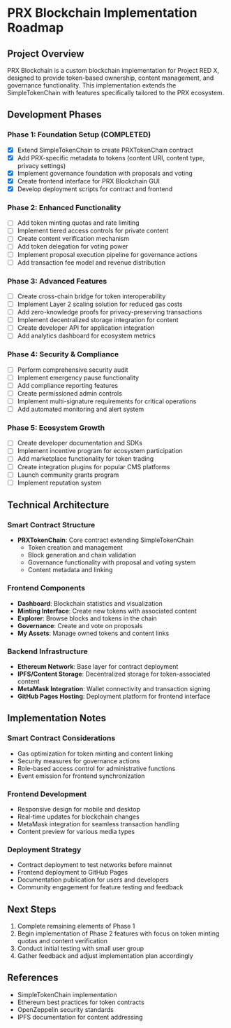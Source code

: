 # PRX Blockchain Implementation Roadmap

## Project Overview
PRX Blockchain is a custom blockchain implementation for Project RED X, designed to provide token-based ownership, content management, and governance functionality. This implementation extends the SimpleTokenChain with features specifically tailored to the PRX ecosystem.

## Development Phases

### Phase 1: Foundation Setup (COMPLETED)
- [x] Extend SimpleTokenChain to create PRXTokenChain contract
- [x] Add PRX-specific metadata to tokens (content URI, content type, privacy settings)
- [x] Implement governance foundation with proposals and voting
- [x] Create frontend interface for PRX Blockchain GUI
- [x] Develop deployment scripts for contract and frontend

### Phase 2: Enhanced Functionality
- [ ] Add token minting quotas and rate limiting
- [ ] Implement tiered access controls for private content
- [ ] Create content verification mechanism
- [ ] Add token delegation for voting power
- [ ] Implement proposal execution pipeline for governance actions
- [ ] Add transaction fee model and revenue distribution

### Phase 3: Advanced Features
- [ ] Create cross-chain bridge for token interoperability
- [ ] Implement Layer 2 scaling solution for reduced gas costs
- [ ] Add zero-knowledge proofs for privacy-preserving transactions
- [ ] Implement decentralized storage integration for content
- [ ] Create developer API for application integration
- [ ] Add analytics dashboard for ecosystem metrics

### Phase 4: Security & Compliance
- [ ] Perform comprehensive security audit
- [ ] Implement emergency pause functionality
- [ ] Add compliance reporting features
- [ ] Create permissioned admin controls
- [ ] Implement multi-signature requirements for critical operations
- [ ] Add automated monitoring and alert system

### Phase 5: Ecosystem Growth
- [ ] Create developer documentation and SDKs
- [ ] Implement incentive program for ecosystem participation
- [ ] Add marketplace functionality for token trading
- [ ] Create integration plugins for popular CMS platforms
- [ ] Launch community grants program
- [ ] Implement reputation system

## Technical Architecture

### Smart Contract Structure
- **PRXTokenChain**: Core contract extending SimpleTokenChain
  - Token creation and management
  - Block generation and chain validation
  - Governance functionality with proposal and voting system
  - Content metadata and linking

### Frontend Components
- **Dashboard**: Blockchain statistics and visualization
- **Minting Interface**: Create new tokens with associated content
- **Explorer**: Browse blocks and tokens in the chain
- **Governance**: Create and vote on proposals
- **My Assets**: Manage owned tokens and content links

### Backend Infrastructure
- **Ethereum Network**: Base layer for contract deployment
- **IPFS/Content Storage**: Decentralized storage for token-associated content
- **MetaMask Integration**: Wallet connectivity and transaction signing
- **GitHub Pages Hosting**: Deployment platform for frontend interface

## Implementation Notes

### Smart Contract Considerations
- Gas optimization for token minting and content linking
- Security measures for governance actions
- Role-based access control for administrative functions
- Event emission for frontend synchronization

### Frontend Development
- Responsive design for mobile and desktop
- Real-time updates for blockchain changes
- MetaMask integration for seamless transaction handling
- Content preview for various media types

### Deployment Strategy
- Contract deployment to test networks before mainnet
- Frontend deployment to GitHub Pages
- Documentation publication for users and developers
- Community engagement for feature testing and feedback

## Next Steps
1. Complete remaining elements of Phase 1
2. Begin implementation of Phase 2 features with focus on token minting quotas and content verification
3. Conduct initial testing with small user group
4. Gather feedback and adjust implementation plan accordingly

## References
- SimpleTokenChain implementation
- Ethereum best practices for token contracts
- OpenZeppelin security standards
- IPFS documentation for content addressing